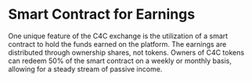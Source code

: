 # Smart Contract for Earnings

One unique feature of the C4C exchange is the utilization of a smart contract to hold the funds earned on the platform. The earnings are distributed through ownership shares, not tokens. Owners of C4C tokens can redeem 50% of the smart contract on a weekly or monthly basis, allowing for a steady stream of passive income.
